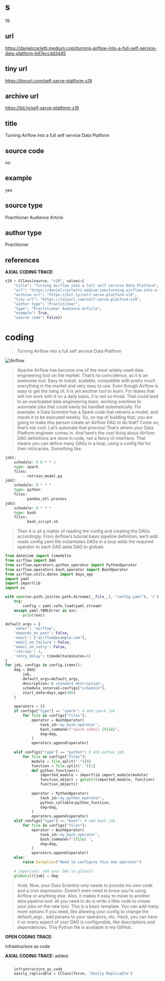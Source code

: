 # s 
19
## url
https://danielrcarletti.medium.com/turning-airflow-into-a-full-self-service-data-platform-b67eccdd3445
## tiny url
https://tinyurl.com/self-serve-platform-s19
## archive url
https://bit.ly/self-serve-platform-s19
## title
Turning Airflow into a full self service Data Platform
## source code
no
## example
yes
## source type 
Practitioner Audience Article
## author type
Practitioner
## references

**AXIAL CODING TRACE:**
``` python
s19 = CClass(source, "s19", values={
    "title": "Turning Airflow into a full self service Data Platform",
    "url": "https://danielrcarletti.medium.com/turning-airflow-into-a-full-self-service-data-platform-b67eccdd3445",
    "archive url": "https://bit.ly/self-serve-platform-s19",
    "tiny url": "https://tinyurl.com/self-serve-platform-s19",
    "author type": "Practitioner",
    "type": "Practitioner Audience Article",
    "example": True,
    "source code": False})
```

# coding

> Turning Airflow into a full self service Data Platform

![Airflow](https://miro.medium.com/v2/resize:fit:720/format:webp/1*FJsMPN5kPMI7JuqhsaP7rA.png)

> Apache Airflow has become one of the most widely used data engineering tool on the market. That’s no coincidence, as it is an awesome tool. Easy to install, scalable, compatible with pretty much everything in the market and very easy to use.
Even though Airflow is easy to get the hang of, it is yet another tool to learn. For teams that will not work with it on a daily basis, it is not so trivial. That could lead to an overloaded data engineering team, working overtime to automate jobs that could easily be handled automatically.
For example: a Data Scientist has a Spark code that retrains a model, and needs it to be executed weekly. So, on top of building that, you are going to make this person create an Airflow DAG to do that? Come on, that’s not cool. Let’s automate that process!
That’s where your Data Platform engineer comes in. And here’s the cool thing about Airflow: DAG definitions are done in code, not a fancy UI interface. That means you can define many DAGs in a loop, using a config file for their intricacies. Something like:

``` python
job1:
    schedule: 0 0 * * 1
    type: spark
    files:
        - retrain_model.py
job2:
    schedule: 0 * * *
    type: python
    files:
        - pandas_etl.process
job3:
    schedule: 0 * * *
    type: bash
    files:
        - bash_script.sh
```

> Then it is all a matter of reading the config and creating the DAGs accordingly. From Airflow’s tutorial basic pipeline definition, we’ll add:
reads config yaml file
instantiates DAGs in a loop
adds the required operator to each DAG
adds DAG to globals

```python
from datetime import timedelta
from airflow import DAG
from airflow.operators.python_operator import PythonOperator
from airflow.operators.bash_operator import BashOperator
from airflow.utils.dates import days_ago
import yaml
import importlib
import os

with open(os.path.join(os.path.dirname(__file__), "config.yaml"), 'r') as yaml_stream:
    try:
        config = yaml.safe_load(yaml_stream)
    except yaml.YAMLError as exc:
        print(exc)

default_args = {
    'owner': 'airflow',
    'depends_on_past': False,
    'email': ['airflow@example.com'],
    'email_on_failure': False,
    'email_on_retry': False,
    'retries': 1,
    'retry_delay': timedelta(minutes=5)
}
for job, configs in config.items():
    dag = DAG(
        job,
        default_args=default_args,
        description='A standard description',
        schedule_interval=configs["schedule"],
        start_date=days_ago(100)
    )
    
    operators = []
    if configs["type"] == "spark": # add spark job
        for file in configs["files"]:
            operator = BashOperator(
                task_id='my_bash_operator',
                bash_command=f"spark-submit {file}",
                dag=dag,
            )
            operators.append(operator)
            
    elif configs["type"] == "python": # add python job
        for file in configs["files"]:
            module = file.split(".")[0]
            function = file.split(".")[1]
            def python_function():
                imported_module = importlib.import_module(module)
                function_object = getattr(imported_module, function)
                function_object()
            
            operator = PythonOperator(
                task_id='my_python_operator',
                python_callable=python_function,
                dag=dag,
            )
            operators.append(operator)
    elif configs["type"] == "bash": # add bash job
        for file in configs["files"]:
            operator = BashOperator(
                task_id='my_bash_operator',
                bash_command=f"{file} ",
                dag=dag,
            )
            operators.append(operator)
    else:
        raise Exception("Need to configure this new operator")
    
    # important: add your DAG to globals
    globals()[job] = dag

```

> Voilá. Now, your Data Scientist only needs to provide his own code and a cron expression. Doesn’t even need to know you’re using Airflow or anything else. Also, it makes it easy to move to another data pipeline tool: all you need to do is write a little code to create your jobs on the new tool.
This is a basic template. You can add many more options if you need, like allowing your config to change the default_args , add params to your operators, etc. Heck, you can have it so every aspect of your DAG is configurable, like descriptions and dependencies.
This Python file is available in my GitHub.

**OPEN CODING TRACE:**

infrastructure as code

**AXIAL CODING TRACE:**
added:
``` python

    infrastructure_as_code
    easily_replicable = CClass(force, 'Easily Replicable')
     
```






















